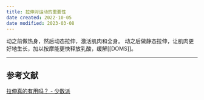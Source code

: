 ```yaml
---
title: 拉伸对运动的重要性
date created: 2022-10-05
date modified: 2023-03-08
---
```


动之前做热身，然后动态拉伸，激活肌肉和全身。
动之后做静态拉伸，让肌肉更好地生长，加以按摩能更快释放乳酸，缓解[[DOMS]]。

---

## 参考文献

[拉伸真的有用吗？ - 少数派](https://sspai.com/post/74069)
